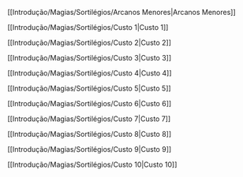 [[Introdução/Magias/Sortilégios/Arcanos Menores|Arcanos Menores]]

[[Introdução/Magias/Sortilégios/Custo 1|Custo 1]]

[[Introdução/Magias/Sortilégios/Custo 2|Custo 2]]

[[Introdução/Magias/Sortilégios/Custo 3|Custo 3]]

[[Introdução/Magias/Sortilégios/Custo 4|Custo 4]]

[[Introdução/Magias/Sortilégios/Custo 5|Custo 5]]

[[Introdução/Magias/Sortilégios/Custo 6|Custo 6]]

[[Introdução/Magias/Sortilégios/Custo 7|Custo 7]]

[[Introdução/Magias/Sortilégios/Custo 8|Custo 8]]

[[Introdução/Magias/Sortilégios/Custo 9|Custo 9]]

[[Introdução/Magias/Sortilégios/Custo 10|Custo 10]]